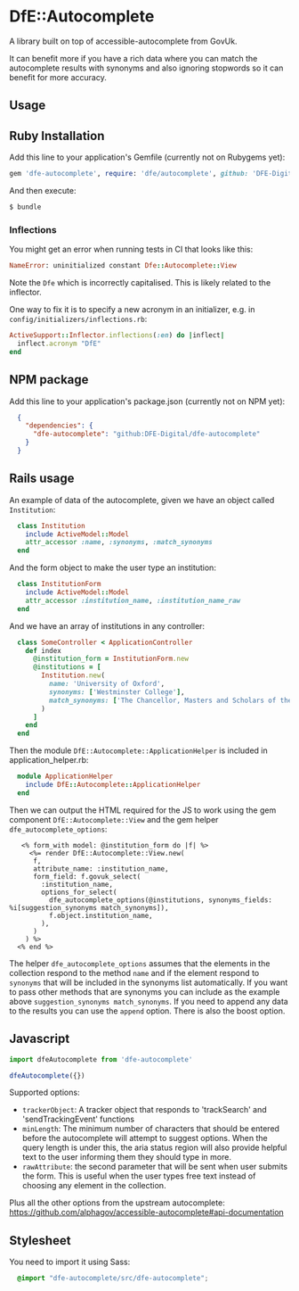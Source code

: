 # DfE::Autocomplete

A library built on top of accessible-autocomplete from GovUk.

It can benefit more if you have a rich data where you can match the autocomplete
results with synonyms and also ignoring stopwords so it can benefit for more
accuracy.

## Usage

## Ruby Installation

Add this line to your application's Gemfile (currently not on Rubygems yet):

```ruby
gem 'dfe-autocomplete', require: 'dfe/autocomplete', github: 'DFE-Digital/dfe-autocomplete'
```

And then execute:
```bash
$ bundle
```

### Inflections

You might get an error when running tests in CI that looks like this:

```ruby
NameError: uninitialized constant Dfe::Autocomplete::View
```

Note the `Dfe` which is incorrectly capitalised. This is likely related to the
inflector.

One way to fix it is to specify a new acronym in an initializer, e.g. in
`config/initializers/inflections.rb`:

```ruby
ActiveSupport::Inflector.inflections(:en) do |inflect|
  inflect.acronym "DfE"
end
```

## NPM package

Add this line to your application's package.json (currently not on NPM yet):

```json
  {
    "dependencies": {
      "dfe-autocomplete": "github:DFE-Digital/dfe-autocomplete"
    }
  }
```

## Rails usage

An example of data of the autocomplete, given we have an object called
`Institution`:

```ruby
  class Institution
    include ActiveModel::Model
    attr_accessor :name, :synonyms, :match_synonyms
  end
```

And the form object to make the user type an institution:

```ruby
  class InstitutionForm
    include ActiveModel::Model
    attr_accessor :institution_name, :institution_name_raw
  end
```

And we have an array of institutions in any controller:

```ruby
  class SomeController < ApplicationController
    def index
      @institution_form = InstitutionForm.new
      @institutions = [
        Institution.new(
          name: 'University of Oxford',
          synonyms: ['Westminster College'],
          match_synonyms: ['The Chancellor, Masters and Scholars of the University of Oxford']
        )
      ]
    end
  end
```

Then the module `DfE::Autocomplete::ApplicationHelper` is included in
application_helper.rb:

```ruby
  module ApplicationHelper
    include DfE::Autocomplete::ApplicationHelper
  end
```

Then we can output the HTML required for the JS to work using the gem component
`DfE::Autocomplete::View` and the gem helper `dfe_autocomplete_options`:

```erb
   <% form_with model: @institution_form do |f| %>
     <%= render DfE::Autocomplete::View.new(
      f,
      attribute_name: :institution_name,
      form_field: f.govuk_select(
        :institution_name,
        options_for_select(
          dfe_autocomplete_options(@institutions, synonyms_fields: %i[suggestion_synonyms match_synonyms]),
          f.object.institution_name,
        ),
      )
    ) %>
  <% end %>
```

The helper `dfe_autocomplete_options` assumes that the elements in the
collection respond to the method `name` and if the element respond to `synonyms`
that will be included in the synonyms list automatically. If you want to pass
other methods that are synonyms you can include as the example above
`suggestion_synonyms match_synonyms`. If you need to append any data to the
results you can use the `append` option. There is also the boost option.

## Javascript

```javascript
import dfeAutocomplete from 'dfe-autocomplete'

dfeAutocomplete({})
```

Supported options:

* `trackerObject`: A tracker object that responds to 'trackSearch' and 'sendTrackingEvent' functions
* `minLength`: The minimum number of characters that should be entered before the autocomplete will attempt to suggest options. When the query length is under this, the aria status region will also provide helpful text to the user informing them they should type in more.
* `rawAttribute`: the second parameter that will be sent when user submits the form. This is useful when the user types free text instead of choosing any element in the collection.

Plus all the other options from the upstream autocomplete: https://github.com/alphagov/accessible-autocomplete#api-documentation

## Stylesheet

You need to import it using Sass:

```scss
  @import "dfe-autocomplete/src/dfe-autocomplete";
```
